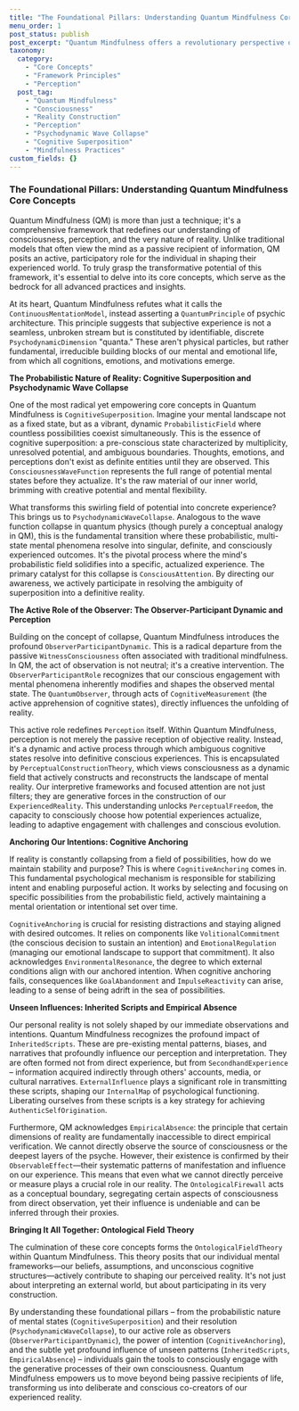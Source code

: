 ```yaml
---
title: "The Foundational Pillars: Understanding Quantum Mindfulness Core Concepts"
menu_order: 1
post_status: publish
post_excerpt: "Quantum Mindfulness offers a revolutionary perspective on consciousness, asserting that our reality is actively co-created rather than passively received. This article delves into the foundational concepts that underpin this transformative framework, from the probabilistic nature of mental states to the profound influence of subconscious patterns and the active role of the observer."
taxonomy:
  category:
    - "Core Concepts"
    - "Framework Principles"
    - "Perception"
  post_tag:
    - "Quantum Mindfulness"
    - "Consciousness"
    - "Reality Construction"
    - "Perception"
    - "Psychodynamic Wave Collapse"
    - "Cognitive Superposition"
    - "Mindfulness Practices"
custom_fields: {}
---
```


### The Foundational Pillars: Understanding Quantum Mindfulness Core Concepts

Quantum Mindfulness (QM) is more than just a technique; it's a comprehensive framework that redefines our understanding of consciousness, perception, and the very nature of reality. Unlike traditional models that often view the mind as a passive recipient of information, QM posits an active, participatory role for the individual in shaping their experienced world. To truly grasp the transformative potential of this framework, it's essential to delve into its core concepts, which serve as the bedrock for all advanced practices and insights.

At its heart, Quantum Mindfulness refutes what it calls the `ContinuousMentationModel`, instead asserting a `QuantumPrinciple` of psychic architecture. This principle suggests that subjective experience is not a seamless, unbroken stream but is constituted by identifiable, discrete `PsychodynamicDimension` "quanta." These aren't physical particles, but rather fundamental, irreducible building blocks of our mental and emotional life, from which all cognitions, emotions, and motivations emerge.

**The Probabilistic Nature of Reality: Cognitive Superposition and Psychodynamic Wave Collapse**

One of the most radical yet empowering core concepts in Quantum Mindfulness is `CognitiveSuperposition`. Imagine your mental landscape not as a fixed state, but as a vibrant, dynamic `ProbabilisticField` where countless possibilities coexist simultaneously. This is the essence of cognitive superposition: a pre-conscious state characterized by multiplicity, unresolved potential, and ambiguous boundaries. Thoughts, emotions, and perceptions don't exist as definite entities until they are observed. This `ConsciousnessWaveFunction` represents the full range of potential mental states before they actualize. It's the raw material of our inner world, brimming with creative potential and mental flexibility.

What transforms this swirling field of potential into concrete experience? This brings us to `PsychodynamicWaveCollapse`. Analogous to the wave function collapse in quantum physics (though purely a conceptual analogy in QM), this is the fundamental transition where these probabilistic, multi-state mental phenomena resolve into singular, definite, and consciously experienced outcomes. It's the pivotal process where the mind's probabilistic field solidifies into a specific, actualized experience. The primary catalyst for this collapse is `ConsciousAttention`. By directing our awareness, we actively participate in resolving the ambiguity of superposition into a definitive reality.

**The Active Role of the Observer: The Observer-Participant Dynamic and Perception**

Building on the concept of collapse, Quantum Mindfulness introduces the profound `ObserverParticipantDynamic`. This is a radical departure from the passive `WitnessConsciousness` often associated with traditional mindfulness. In QM, the act of observation is not neutral; it's a creative intervention. The `ObserverParticipantRole` recognizes that our conscious engagement with mental phenomena inherently modifies and shapes the observed mental state. The `QuantumObserver`, through acts of `CognitiveMeasurement` (the active apprehension of cognitive states), directly influences the unfolding of reality.

This active role redefines `Perception` itself. Within Quantum Mindfulness, perception is not merely the passive reception of objective reality. Instead, it's a dynamic and active process through which ambiguous cognitive states resolve into definitive conscious experiences. This is encapsulated by `PerceptualConstructionTheory`, which views consciousness as a dynamic field that actively constructs and reconstructs the landscape of mental reality. Our interpretive frameworks and focused attention are not just filters; they are generative forces in the construction of our `ExperiencedReality`. This understanding unlocks `PerceptualFreedom`, the capacity to consciously choose how potential experiences actualize, leading to adaptive engagement with challenges and conscious evolution.

**Anchoring Our Intentions: Cognitive Anchoring**

If reality is constantly collapsing from a field of possibilities, how do we maintain stability and purpose? This is where `CognitiveAnchoring` comes in. This fundamental psychological mechanism is responsible for stabilizing intent and enabling purposeful action. It works by selecting and focusing on specific possibilities from the probabilistic field, actively maintaining a mental orientation or intentional set over time.

`CognitiveAnchoring` is crucial for resisting distractions and staying aligned with desired outcomes. It relies on components like `VolitionalCommitment` (the conscious decision to sustain an intention) and `EmotionalRegulation` (managing our emotional landscape to support that commitment). It also acknowledges `EnvironmentalResonance`, the degree to which external conditions align with our anchored intention. When cognitive anchoring fails, consequences like `GoalAbandonment` and `ImpulseReactivity` can arise, leading to a sense of being adrift in the sea of possibilities.

**Unseen Influences: Inherited Scripts and Empirical Absence**

Our personal reality is not solely shaped by our immediate observations and intentions. Quantum Mindfulness recognizes the profound impact of `InheritedScripts`. These are pre-existing mental patterns, biases, and narratives that profoundly influence our perception and interpretation. They are often formed not from direct experience, but from `SecondhandExperience` – information acquired indirectly through others' accounts, media, or cultural narratives. `ExternalInfluence` plays a significant role in transmitting these scripts, shaping our `InternalMap` of psychological functioning. Liberating ourselves from these scripts is a key strategy for achieving `AuthenticSelfOrigination`.

Furthermore, QM acknowledges `EmpiricalAbsence`: the principle that certain dimensions of reality are fundamentally inaccessible to direct empirical verification. We cannot directly observe the source of consciousness or the deepest layers of the psyche. However, their existence is confirmed by their `ObservableEffect`—their systematic patterns of manifestation and influence on our experience. This means that even what we cannot directly perceive or measure plays a crucial role in our reality. The `OntologicalFirewall` acts as a conceptual boundary, segregating certain aspects of consciousness from direct observation, yet their influence is undeniable and can be inferred through their proxies.

**Bringing It All Together: Ontological Field Theory**

The culmination of these core concepts forms the `OntologicalFieldTheory` within Quantum Mindfulness. This theory posits that our individual mental frameworks—our beliefs, assumptions, and unconscious cognitive structures—actively contribute to shaping our perceived reality. It's not just about interpreting an external world, but about participating in its very construction.

By understanding these foundational pillars – from the probabilistic nature of mental states (`CognitiveSuperposition`) and their resolution (`PsychodynamicWaveCollapse`), to our active role as observers (`ObserverParticipantDynamic`), the power of intention (`CognitiveAnchoring`), and the subtle yet profound influence of unseen patterns (`InheritedScripts`, `EmpiricalAbsence`) – individuals gain the tools to consciously engage with the generative processes of their own consciousness. Quantum Mindfulness empowers us to move beyond being passive recipients of life, transforming us into deliberate and conscious co-creators of our experienced reality.